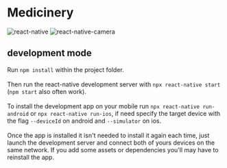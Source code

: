 # Medicinery
![react-native](https://img.shields.io/badge/react--native-0.66.0-blue)
![react-native-camera](https://img.shields.io/badge/react--native--camera-4.2.1-yellowgreen)
## development mode
Run `npm install` within the project folder. <br/><br/>
Then run the react-native development server with `npx react-native start` (`npm start` also often work).<br/><br/>
To install the development app on your mobile run `npx react-native run-android` or `npx react-native run-ios`, if need specify the target device with the flag `--deviceId` on android and `--simulator` on ios.<br/><br/>
Once the app is installed it isn't needed to install it again each time, just launch the development server and connect both of yours devices on the same network. If you add some assets or dependencies you'll may have to reinstall the app. 
